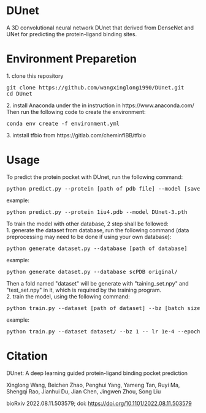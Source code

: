 <h1>DUnet</h1>
A 3D convolutional neural network DUnet that derived from DenseNet and UNet for predicting the protein-ligand binding sites.  
<h1>Environment Preparetion</h1>
1. clone this repository
<pre>
git clone https://github.com/wangxinglong1990/DUnet.git
cd DUnet
</pre>
2. install Anaconda under the in instruction in https://www.anaconda.com/  
Then run the following code to create the environment:
<pre>
conda env create -f environment.yml
</pre>
3. intstall tfbio from https://gitlab.com/cheminfIBB/tfbio

<h1>Usage</h1>
To predict the protein pocket with DUnet, run the following command:
<pre>
python predict.py --protein [path of pdb file] --model [saved model]
</pre>
example:
<pre>
python predict.py --protein 1iu4.pdb --model DUnet-3.pth
</pre>
To train the model with other database, 2 step shall be followed:<br>
1. generate the dataset from database, run the following command (data preprocessing may need to be done if using your own database):  
<pre>
python generate_dataset.py --database [path of database]
</pre>
example:  
<pre>
python generate_dataset.py --database scPDB_original/
</pre>
Then a fold named "dataset" will be generate with "taining_set.npy" and "test_set.npy" in it, which is required by the training program.<br>
2. train the model, using the following command:
<pre>
python train.py --dataset [path of dataset] --bz [batch size] -- lr [learning rate] --epoch [number of epochs]
</pre>
example:
<pre>
python train.py --dataset dataset/ --bz 1 -- lr 1e-4 --epoch 200
</pre>

<h1>Citation</h1>
DUnet: A deep learning guided protein-ligand binding pocket prediction

Xinglong Wang, Beichen Zhao, Penghui Yang, Yameng Tan, Ruyi Ma, Shengqi Rao, Jianhui Du, Jian Chen, Jingwen Zhou, Song Liu

bioRxiv 2022.08.11.503579; doi: https://doi.org/10.1101/2022.08.11.503579
